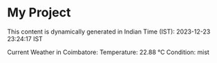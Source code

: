 # My Project

This content is dynamically generated in Indian Time (IST): 2023-12-23 23:24:17 IST


Current Weather in Coimbatore:
Temperature: 22.88 °C
Condition: mist
